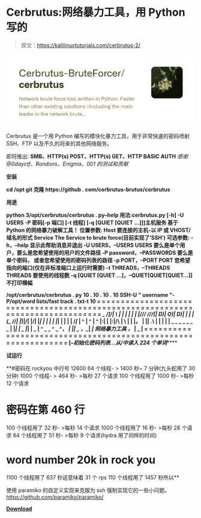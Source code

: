 # Cerbrutus:网络暴力工具，用 Python 写的

> 原文：<https://kalilinuxtutorials.com/cerbrutus-2/>

[![Cerbrutus : Network Brute Force Tool, Written In Python](img//d461c31cc4d0640f62acd24db38a995b.png "Cerbrutus : Network Brute Force Tool, Written In Python")](https://1.bp.blogspot.com/-jtVaEupj86c/YQYi3h3AVqI/AAAAAAAAKUA/5pwj5PX-M7gruZKs6CWnXq7YSPxeiIi1wCLcBGAsYHQ/s1009/cerbrutus%2B%25281%2529.png)

Cerbrutus 是一个用 Python 编写的模块化暴力工具，用于非常快速的密码喷射 SSH、FTP 以及不久的将来的其他网络服务。

即将推出: **SMB、HTTP(s) POST、HTTP(s) GET、HTTP BASIC AUTH** *感谢@0dayctf、Rondons、Enigma、001 的测试和贡献*

**安装**

**cd /opt
git 克隆 https://github . com/cerbrutus-brutus/cerbrutus**

**用途**

**python 3/opt/cerbrutus/cerbrutus . py–help
用法:cerbrutus.py [-h] -U USERS -P 密码[-p 端口] [-t 线程] [-q [QUIET [QUIET …]]]主机服务
基于 Python 的网络暴力破解工具！
位置参数:
Host 要连接的主机-以 IP 或 VHOST/域名的形式
Service The Service to brute force(目前实现了‘SSH’)
可选参数:
-h，–help 显示此帮助消息并退出
-U USERS，–USERS USERS
要么是单个用户，要么是您希望使用的用户的文件路径
-P password，–PASSWORDS
要么是单个密码， 或者您希望使用的密码列表的路径
-p PORT，–PORT PORT 您希望指向的端口(仅在非标准端口上运行时需要)
-t THREADS，–THREADS THREADS
要使用的线程数
-q [QUIET [QUIET …]，–QUIET[QUIET[QUIET…]]
不打印横幅**

**/opt/cerbrutus/cerbrutus . py 10 . 10 . 10 . 10 SSH-U " username "-P/opt/word lists/fast track . txt-t 10
= = = = = = = = = = = = = = = = = = = = = = = = = = = = = = = = = = = = = = = = = = = = = = = = = = = = = = = = = = = = = = = = = = = = = = = = = = = = = = =
***_ */]/*| \\ | | | | | | |/*//
///[*| D)| O)| D)| | | |(_
//| |*]|/| |/| |*| | | | | |*| | | | |
/_[_ | ^ | ^ | ^ |:| | |:|/\ |
\ | |
|。 | || .\ | | | | |
_ _ _ _ _ _ _ | |*| | _ |*| | _ | ^ _ _ ^ _ ^， *| || _* ，_| _|
网络暴力工具
，_ | _ |
= = = = = = = = = = = = = = = = = = = = = = = = = = = = = = = = = = = = = = = = = = = = = = = = = = = = = = = = = = = = = =
[*–初始化密码列表…从/中读入 224 个单词*******

**试运行**

**#密码在 rockyou 中行号 12600
64 个线程- > 1400 秒~ 7 分钟(九头蛇用了 30 分钟)
1000 个线程- > 464 秒- >每秒 27 个请求
100 个线程用了 1000 秒- >每秒 12 个请求
# 密码在第 460 行
100 个线程用了 32 秒- >每秒 14 个请求
1000 个线程用了 16 秒- >每秒 28 个请求
64 个线程用了 51 秒- >每秒 9 个请求(hydra 用了同样的时间)
# word number 20k in rock you
1100 个线程用了 637 秒这意味着 31 个 rps
110 个线程用了 1457 秒所以**

使用 paramiko 的自定义实现来克服为 ssh 强制实现它的一些小问题。https://github.com/paramiko/paramiko/

[**Download**](https://github.com/Cerbrutus-BruteForcer/cerbrutus)